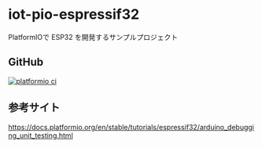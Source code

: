 # iot-pio-espressif32

PlatformIOで ESP32 を開発するサンプルプロジェクト

## GitHub

[![platformio ci](https://github.com/kannkyo/iot-pio-espressif32/actions/workflows/platformio-ci.yml/badge.svg)](https://github.com/kannkyo/iot-pio-espressif32/actions/workflows/platformio-ci.yml)

## 参考サイト

<https://docs.platformio.org/en/stable/tutorials/espressif32/arduino_debugging_unit_testing.html>
